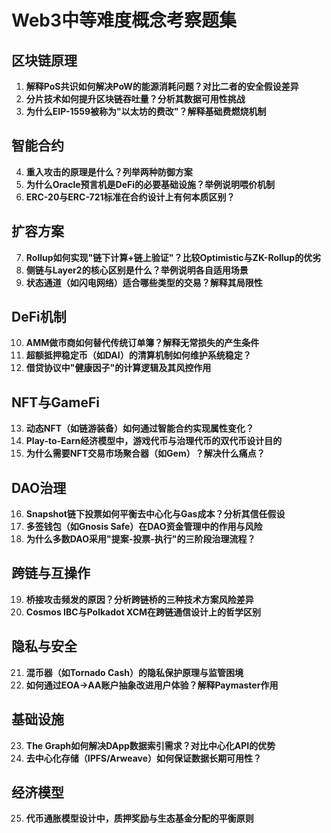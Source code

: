 # Web3中等难度概念考察题集

## 区块链原理

1. **解释PoS共识如何解决PoW的能源消耗问题？对比二者的安全假设差异**
2. **分片技术如何提升区块链吞吐量？分析其数据可用性挑战**
3. **为什么EIP-1559被称为"以太坊的费改"？解释基础费燃烧机制**

## 智能合约

4. **重入攻击的原理是什么？列举两种防御方案**
5. **为什么Oracle预言机是DeFi的必要基础设施？举例说明喂价机制**
6. **ERC-20与ERC-721标准在合约设计上有何本质区别？**

## 扩容方案

7. **Rollup如何实现"链下计算+链上验证"？比较Optimistic与ZK-Rollup的优劣**
8. **侧链与Layer2的核心区别是什么？举例说明各自适用场景**
9. **状态通道（如闪电网络）适合哪些类型的交易？解释其局限性**

## DeFi机制

10. **AMM做市商如何替代传统订单簿？解释无常损失的产生条件**
11. **超额抵押稳定币（如DAI）的清算机制如何维护系统稳定？**
12. **借贷协议中"健康因子"的计算逻辑及其风控作用**

## NFT与GameFi

13. **动态NFT（如链游装备）如何通过智能合约实现属性变化？**
14. **Play-to-Earn经济模型中，游戏代币与治理代币的双代币设计目的**
15. **为什么需要NFT交易市场聚合器（如Gem）？解决什么痛点？**

## DAO治理

16. **Snapshot链下投票如何平衡去中心化与Gas成本？分析其信任假设**
17. **多签钱包（如Gnosis Safe）在DAO资金管理中的作用与风险**
18. **为什么多数DAO采用"提案-投票-执行"的三阶段治理流程？**

## 跨链与互操作

19. **桥接攻击频发的原因？分析跨链桥的三种技术方案风险差异**
20. **Cosmos IBC与Polkadot XCM在跨链通信设计上的哲学区别**

## 隐私与安全

21. **混币器（如Tornado Cash）的隐私保护原理与监管困境**
22. **如何通过EOA→AA账户抽象改进用户体验？解释Paymaster作用**

## 基础设施

23. **The Graph如何解决DApp数据索引需求？对比中心化API的优势**
24. **去中心化存储（IPFS/Arweave）如何保证数据长期可用性？**

## 经济模型

25. **代币通胀模型设计中，质押奖励与生态基金分配的平衡原则**  
